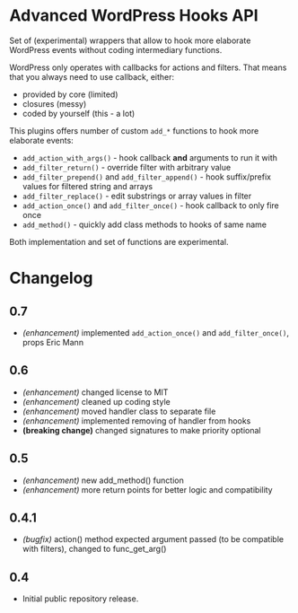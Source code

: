 # Advanced WordPress Hooks API

Set of (experimental) wrappers that allow to hook more elaborate WordPress events without coding intermediary functions.

WordPress only operates with callbacks for actions and filters. That means that you always need to use callback, either:

 - provided by core (limited)
 - closures (messy)
 - coded by yourself (this - a lot)

This plugins offers number of custom `add_*` functions to hook more elaborate events:

 - `add_action_with_args()` - hook callback **and** arguments to run it with
 - `add_filter_return()` - override filter with arbitrary value
 - `add_filter_prepend()` and `add_filter_append()` - hook suffix/prefix values for filtered string and arrays
 - `add_filter_replace()` - edit substrings or array values in filter
 - `add_action_once()` and `add_filter_once()` - hook callback to only fire once
 - `add_method()` - quickly add class methods to hooks of same name

Both implementation and set of functions are experimental.

# Changelog

## 0.7

* _(enhancement)_ implemented `add_action_once()` and `add_filter_once()`, props Eric Mann

## 0.6

* _(enhancement)_ changed license to MIT
* _(enhancement)_ cleaned up coding style
* _(enhancement)_ moved handler class to separate file
* _(enhancement)_ implemented removing of handler from hooks
* **(breaking change)** changed signatures to make priority optional

## 0.5

* _(enhancement)_ new add_method() function
* _(enhancement)_ more return points for better logic and compatibility

## 0.4.1

* _(bugfix)_ action() method expected argument passed (to be compatible with filters), changed to func_get_arg()

## 0.4

* Initial public repository release.
